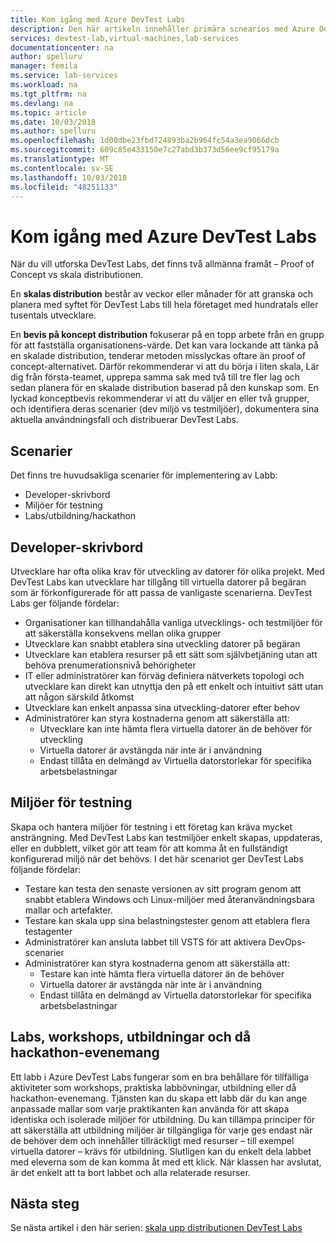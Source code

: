 ```yaml
---
title: Kom igång med Azure DevTest Labs
description: Den här artikeln innehåller primära scnearios med Azure DevTest Labs och två allmänna sökvägar för att börja använda tjänsten i din organisation.
services: devtest-lab,virtual-machines,lab-services
documentationcenter: na
author: spelluru
manager: femila
ms.service: lab-services
ms.workload: na
ms.tgt_pltfrm: na
ms.devlang: na
ms.topic: article
ms.date: 10/03/2018
ms.author: spelluru
ms.openlocfilehash: 1d00dbe23fbd724893ba2b964fc54a3ea9066dcb
ms.sourcegitcommit: 609c85e433150e7c27abd3b373d56ee9cf95179a
ms.translationtype: MT
ms.contentlocale: sv-SE
ms.lasthandoff: 10/03/2018
ms.locfileid: "48251133"
---
```

# <a name="get-started-with-using-azure-devtest-labs"></a>Kom igång med Azure DevTest Labs
När du vill utforska DevTest Labs, det finns två allmänna framåt – Proof of Concept vs skala distributionen. 

En **skalas distribution** består av veckor eller månader för att granska och planera med syftet för DevTest Labs till hela företaget med hundratals eller tusentals utvecklare. 

En **bevis på koncept distribution** fokuserar på en topp arbete från en grupp för att fastställa organisationens-värde. Det kan vara lockande att tänka på en skalade distribution, tenderar metoden misslyckas oftare än proof of concept-alternativet. Därför rekommenderar vi att du börja i liten skala, Lär dig från första-teamet, upprepa samma sak med två till tre fler lag och sedan planera för en skalade distribution baserad på den kunskap som. En lyckad konceptbevis rekommenderar vi att du väljer en eller två grupper, och identifiera deras scenarier (dev miljö vs testmiljöer), dokumentera sina aktuella användningsfall och distribuerar DevTest Labs. 

## <a name="scenarios"></a>Scenarier
Det finns tre huvudsakliga scenarier för implementering av Labb: 

- Developer-skrivbord
- Miljöer för testning
- Labs/utbildning/hackathon

## <a name="developer-desktops"></a>Developer-skrivbord
Utvecklare har ofta olika krav för utveckling av datorer för olika projekt. Med DevTest Labs kan utvecklare har tillgång till virtuella datorer på begäran som är förkonfigurerade för att passa de vanligaste scenarierna. DevTest Labs ger följande fördelar:

- Organisationer kan tillhandahålla vanliga utvecklings- och testmiljöer för att säkerställa konsekvens mellan olika grupper
- Utvecklare kan snabbt etablera sina utveckling datorer på begäran
- Utvecklare kan etablera resurser på ett sätt som självbetjäning utan att behöva prenumerationsnivå behörigheter
- IT eller administratörer kan förväg definiera nätverkets topologi och utvecklare kan direkt kan utnyttja den på ett enkelt och intuitivt sätt utan att någon särskild åtkomst
- Utvecklare kan enkelt anpassa sina utveckling-datorer efter behov
- Administratörer kan styra kostnaderna genom att säkerställa att:
    - Utvecklare kan inte hämta flera virtuella datorer än de behöver för utveckling
    - Virtuella datorer är avstängda när inte är i användning
    - Endast tillåta en delmängd av Virtuella datorstorlekar för specifika arbetsbelastningar

## <a name="test-environments"></a>Miljöer för testning
Skapa och hantera miljöer för testning i ett företag kan kräva mycket ansträngning. Med DevTest Labs kan testmiljöer enkelt skapas, uppdateras, eller en dubblett, vilket gör att team för att komma åt en fullständigt konfigurerad miljö när det behövs. I det här scenariot ger DevTest Labs följande fördelar:

- Testare kan testa den senaste versionen av sitt program genom att snabbt etablera Windows och Linux-miljöer med återanvändningsbara mallar och artefakter.
- Testare kan skala upp sina belastningstester genom att etablera flera testagenter
- Administratörer kan ansluta labbet till VSTS för att aktivera DevOps-scenarier
- Administratörer kan styra kostnaderna genom att säkerställa att:
    - Testare kan inte hämta flera virtuella datorer än de behöver
    - Virtuella datorer är avstängda när inte är i användning
    - Endast tillåta en delmängd av Virtuella datorstorlekar för specifika arbetsbelastningar

## <a name="labs-workshops-trainings-and-hackathons"></a>Labs, workshops, utbildningar och då hackathon-evenemang  
Ett labb i Azure DevTest Labs fungerar som en bra behållare för tillfälliga aktiviteter som workshops, praktiska labbövningar, utbildning eller då hackathon-evenemang. Tjänsten kan du skapa ett labb där du kan ange anpassade mallar som varje praktikanten kan använda för att skapa identiska och isolerade miljöer för utbildning. Du kan tillämpa principer för att säkerställa att utbildning miljöer är tillgängliga för varje ges endast när de behöver dem och innehåller tillräckligt med resurser – till exempel virtuella datorer – krävs för utbildning. Slutligen kan du enkelt dela labbet med eleverna som de kan komma åt med ett klick. När klassen har avslutat, är det enkelt att ta bort labbet och alla relaterade resurser.


## <a name="next-steps"></a>Nästa steg
Se nästa artikel i den här serien: [skala upp distributionen DevTest Labs](devtest-lab-guidance-scale.md)
